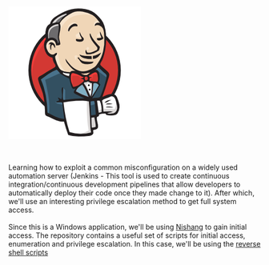 
<p><a href="https://tryhackme.com/room/alfred"><img src="https://raw.githubusercontent.com/DJShankyShoe/Website/master/assets/Platforms/TryHackMe/Alfred/pb.png" alt="Alfred"/></a></p><br>

<p>Learning how to exploit a common misconfiguration on a widely used automation server (Jenkins - This tool is used to create continuous integration/continuous development pipelines that allow developers to automatically deploy their code once they made change to it). After which, we'll use an interesting privilege escalation method to get full system access. 
<br><br>
Since this is a Windows application, we'll be using <a href="https://github.com/samratashok/nishang">Nishang</a> to gain initial access. The repository contains a useful set of scripts for initial access, enumeration and privilege escalation. In this case, we'll be using the <a href="https://github.com/samratashok/nishang/blob/master/Shells/Invoke-PowerShellTcp.ps1">reverse shell scripts</a></p>
